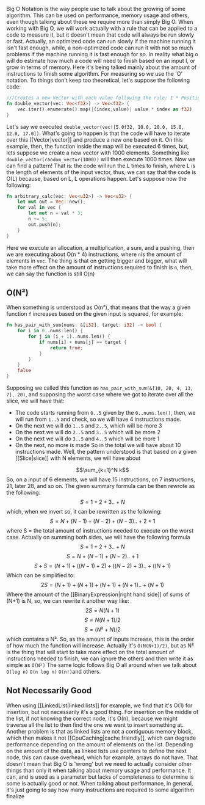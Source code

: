 Big O Notation is the way people use to talk about the growing of some algorithm. This can be used on performance, memory usage and others, even though talking about these we require more than simply Big O. When working with Big O, we will work actually with a rule that can be applied to a code to measure it, but it doesn't mean that code will always be run slowly or fast. Actually, an optimized code can run slowly if the machine running it isn't fast enough, while, a non-optimized code can run it with not so much problems if the machine running it is fast enough for so.
In reality what big o will do estimate how much a code will need to finish based on an input I, or grow in terms of memory. Here it's being talked mainly about the amount of instructions to finish some algorithm.
For measuring so we use the 'O' notation. To things don't keep too theoretical, let's suppose the following code:
```rust
///Creates a new Vector with each value following the rule: I * Position, where L is the value provided on the `input` vector and Position it's index on it
fn double_vector(vec: Vec<f32>) -> Vec<f32> {
	vec.iter().enumerate().map(|(index,value)| value * index as f32)
}
```

Let's say we executed `double_vector(vec![5.0f32, 10.0, 20.0, 15.0, 12.0, 17.0])`. What's going to happen is that the code will have to iterate over this [[Vector|vector]] and produce a new one based on it. On this example, then, the function inside the map will be executed 6 times, but, lets suppose we create a new vector with 1000 elements. Something like `double_vector(random_vector(1000))` will then execute 1000 times.
Now we can find a pattern! That is: the code will run the L times to finish, where L is the length of elements of the input vector, thus, we can say that the code is O(L) because, based on L, L operations happen. 
Let's suppose now the following:

```rust
fn arbitrary_calc(vec: Vec<u32>) -> Vec<u32> {
	let mut out = Vec::new();
	for val in vec {
		let mut n = val * 3;
		n += 5;
		out.push(n);
	}
}
```

Here we execute an allocation, a multiplication, a sum, and a pushing, then we are executing about O(n * 4) instructions, where `n`is the amount of elements in `vec`. The thing is that on getting bigger and bigger, what will take more effect on the amount of instructions required to finish is `n`, then, we can say the function is still O(n)
## O(N²)
When something is understood as O(n²), that means that the way a given function `f` increases based on the given input is squared, for example:
```rust
fn has_pair_with_sum(nums: &[i32], target: i32) -> bool {
    for i in 0..nums.len() {
        for j in (i + 1)..nums.len() {
            if nums[i] + nums[j] == target {
                return true;
            }
        }
    }
    false
}
```
Supposing we called this function as `has_pair_with_sum(&[10, 20, 4, 13, 7], 20)`, and supposing the worst case where we got to iterate over all the slice, we will have that:
* The code starts running from `0..5` given by the `0..nums.len()`, then, we will run from `1..5` and check, so we will have 4 instructions made.
* On the next we will do `1..5` and `2..5`, which will be more 3
* On the next we will do `2..5` and `3..5` which will be more 2
* On the next we will do `3..5` and `4..5` which will be more 1
* On the next, no more is made
So in the total we will have about 10 instructions made. Well, the pattern understood is that based on a given [[Slice|slice]] with N elements, we will have about 

$$\sum_{k=1}^N k$$
So, on a input of 6 elements, we will have 15 instructions, on 7 instructions, 21, later 28, and so on. The given summary formula can be then rewrote as the following:
$$S = 1 + 2 + 3 .. + N$$
which, when we invert so, it can be rewritten as the following:
$$S = N + (N-1) + (N-2) + (N-3) .. + 2 + 1$$
where S = the total amount of instructions needed to execute on the worst case. Actually on summing both sides, we will have the following formula
$$S = 1 + 2 + 3 .. + N$$
$$S = N + (N-1)+(N-2) .. + 1$$ 
$$ S + S = (N+1) + ((N-1)+2) + ((N-2) + 3) .. + ((N + 1)$$
Which can be simplified to:
$$2S = (N+1)+(N+1)+(N+1)+(N+1)..+(N+1)$$
Where the amount of the [[BinaryExpression|right hand side]] of sums of (N+1) is N, so, we can rewrite it another way like:
$$2S = N(N+1)$$
$$S = N(N+1)/2$$ $$S = (N²+N)/2$$
which contains a N². So, as the amount of inputs increase, this is the order of how much the function will increase. Actually it's `O(N(N+1)/2)`, but as N² is the thing that will start to take more effect on the total amount of instructions needed to finish, we can ignore the others and then write it as simple as `O(N²)`
The same logic follows Big O all around when we talk about `O(log n)` `O(n log n)` `O(n!)`and others.

## Not Necessarily Good
When using [[LinkedList|linked lists]] for example, we find that it's O(1) for insertion, but not necessarily it's a good thing. For insertion on the middle of the list, if not knowing the correct node, it's O(n), because we might traverse all the list to then find the one we want to insert something at. Another problem is that as linked lists are not a contiguous memory block, which then makes it not [[CpuCaching|cache friendly]], which can degrade performance depending on the amount of elements on the list. Depending on the amount of the data, as linked lists use pointers to define the next node, this can cause overhead, which for example, arrays do not have.
That doesn't mean that Big O is 'wrong' but we need to actually consider other things than only it when talking about memory usage and performance. It can, and is used as a parameter but lacks of completeness to determine is some is actually good or not. When talking about performance, in general, it's just going to say how many instructions are required to some algorithm finalize